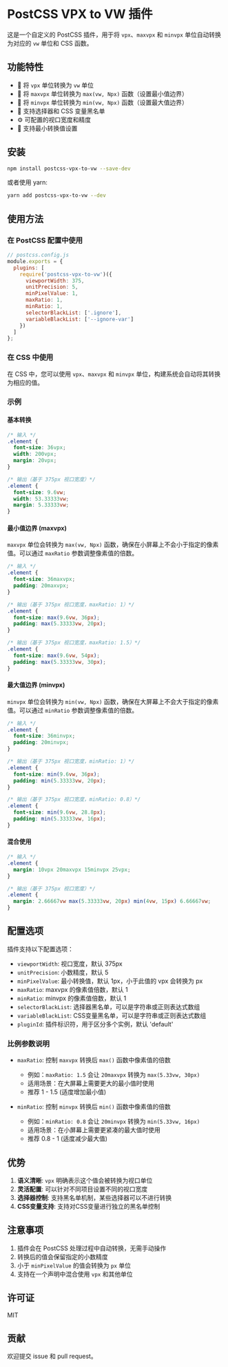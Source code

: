# PostCSS VPX to VW 插件

这是一个自定义的 PostCSS 插件，用于将 `vpx`、`maxvpx` 和 `minvpx` 单位自动转换为对应的 `vw` 单位和 CSS 函数。

## 功能特性

- 🔄 将 `vpx` 单位转换为 `vw` 单位
- 📏 将 `maxvpx` 单位转换为 `max(vw, Npx)` 函数（设置最小值边界）
- 📐 将 `minvpx` 单位转换为 `min(vw, Npx)` 函数（设置最大值边界）
- 🎯 支持选择器和 CSS 变量黑名单
- ⚙️ 可配置的视口宽度和精度
- 🔧 支持最小转换值设置

## 安装

```bash
npm install postcss-vpx-to-vw --save-dev
```

或者使用 yarn:

```bash
yarn add postcss-vpx-to-vw --dev
```

## 使用方法

### 在 PostCSS 配置中使用

```javascript
// postcss.config.js
module.exports = {
  plugins: [
    require('postcss-vpx-to-vw')({
      viewportWidth: 375,
      unitPrecision: 5,
      minPixelValue: 1,
      maxRatio: 1,
      minRatio: 1,
      selectorBlackList: ['.ignore'],
      variableBlackList: ['--ignore-var']
    })
  ]
};
```

### 在 CSS 中使用

在 CSS 中，您可以使用 `vpx`、`maxvpx` 和 `minvpx` 单位，构建系统会自动将其转换为相应的值。

### 示例

#### 基本转换

```css
/* 输入 */
.element {
  font-size: 36vpx;
  width: 200vpx;
  margin: 20vpx;
}

/* 输出（基于 375px 视口宽度）*/
.element {
  font-size: 9.6vw;
  width: 53.33333vw;
  margin: 5.33333vw;
}
```

#### 最小值边界 (maxvpx)

`maxvpx` 单位会转换为 `max(vw, Npx)` 函数，确保在小屏幕上不会小于指定的像素值。可以通过 `maxRatio` 参数调整像素值的倍数。

```css
/* 输入 */
.element {
  font-size: 36maxvpx;
  padding: 20maxvpx;
}

/* 输出（基于 375px 视口宽度，maxRatio: 1）*/
.element {
  font-size: max(9.6vw, 36px);
  padding: max(5.33333vw, 20px);
}

/* 输出（基于 375px 视口宽度，maxRatio: 1.5）*/
.element {
  font-size: max(9.6vw, 54px);
  padding: max(5.33333vw, 30px);
}
```

#### 最大值边界 (minvpx)

`minvpx` 单位会转换为 `min(vw, Npx)` 函数，确保在大屏幕上不会大于指定的像素值。可以通过 `minRatio` 参数调整像素值的倍数。

```css
/* 输入 */
.element {
  font-size: 36minvpx;
  padding: 20minvpx;
}

/* 输出（基于 375px 视口宽度，minRatio: 1）*/
.element {
  font-size: min(9.6vw, 36px);
  padding: min(5.33333vw, 20px);
}

/* 输出（基于 375px 视口宽度，minRatio: 0.8）*/
.element {
  font-size: min(9.6vw, 28.8px);
  padding: min(5.33333vw, 16px);
}
```

#### 混合使用

```css
/* 输入 */
.element {
  margin: 10vpx 20maxvpx 15minvpx 25vpx;
}

/* 输出（基于 375px 视口宽度）*/
.element {
  margin: 2.66667vw max(5.33333vw, 20px) min(4vw, 15px) 6.66667vw;
}
```

## 配置选项

插件支持以下配置选项：

- `viewportWidth`: 视口宽度，默认 375px
- `unitPrecision`: 小数精度，默认 5
- `minPixelValue`: 最小转换值，默认 1px，小于此值的 vpx 会转换为 px
- `maxRatio`: maxvpx 的像素值倍数，默认 1
- `minRatio`: minvpx 的像素值倍数，默认 1
- `selectorBlackList`: 选择器黑名单，可以是字符串或正则表达式数组
- `variableBlackList`: CSS变量黑名单，可以是字符串或正则表达式数组  
- `pluginId`: 插件标识符，用于区分多个实例，默认 'default'

### 比例参数说明

- `maxRatio`: 控制 `maxvpx` 转换后 `max()` 函数中像素值的倍数
  - 例如：`maxRatio: 1.5` 会让 `20maxvpx` 转换为 `max(5.33vw, 30px)`
  - 适用场景：在大屏幕上需要更大的最小值时使用
  - 推荐 1 - 1.5 (适度增加最小值)

- `minRatio`: 控制 `minvpx` 转换后 `min()` 函数中像素值的倍数
  - 例如：`minRatio: 0.8` 会让 `20minvpx` 转换为 `min(5.33vw, 16px)`
  - 适用场景：在小屏幕上需要更紧凑的最大值时使用
  - 推荐 0.8 - 1 (适度减少最大值)

## 优势

1. **语义清晰**: `vpx` 明确表示这个值会被转换为视口单位
2. **灵活配置**: 可以针对不同项目设置不同的视口宽度
3. **选择器控制**: 支持黑名单机制，某些选择器可以不进行转换
4. **CSS变量支持**: 支持对CSS变量进行独立的黑名单控制

## 注意事项

1. 插件会在 PostCSS 处理过程中自动转换，无需手动操作
2. 转换后的值会保留指定的小数精度
3. 小于 `minPixelValue` 的值会转换为 `px` 单位
4. 支持在一个声明中混合使用 `vpx` 和其他单位

## 许可证

MIT

## 贡献

欢迎提交 issue 和 pull request。
